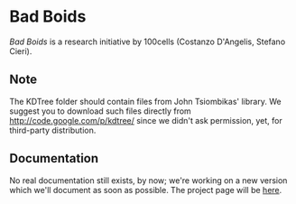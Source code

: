 Bad Boids
==============

_Bad Boids_ is a research initiative by 100cells (Costanzo D'Angelis, Stefano Cieri).

Note
--------------
The KDTree folder should contain files from John Tsiombikas' library.
We suggest you to download such files directly from http://code.google.com/p/kdtree/ since we didn't ask permission, yet, for third-party distribution.

Documentation
--------------

No real documentation still exists, by now; we're working on a new version which we'll document as soon as possible.
The project page will be [here](http://blog.100cells.com/bad-boids).